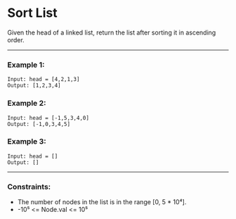 # Sort List

Given the head of a linked list, return the list after sorting it in ascending order.

---

### Example 1:

```
Input: head = [4,2,1,3]
Output: [1,2,3,4]
```

### Example 2:

```
Input: head = [-1,5,3,4,0]
Output: [-1,0,3,4,5]
```

### Example 3:

```
Input: head = []
Output: []
```

---

### Constraints:

- The number of nodes in the list is in the range [0, 5 * 10⁴].
- -10⁵ <= Node.val <= 10⁵
